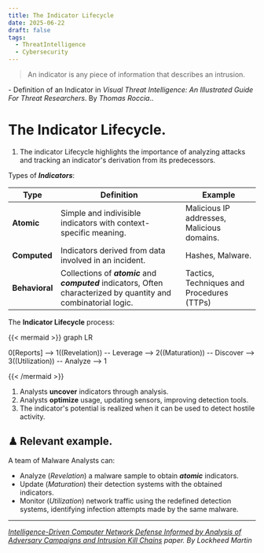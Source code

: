 ```yaml
---
title: The Indicator Lifecycle
date: 2025-06-22
draft: false
tags:
  - ThreatIntelligence
  - Cybersecurity
---
```

> An indicator is any piece of information that describes an intrusion.

\- Definition of an Indicator in *Visual Threat Intelligence: An Illustrated Guide For Threat Researchers*. By *Thomas Roccia*..

# The Indicator Lifecycle.

1. The indicator Lifecycle highlights the importance of analyzing attacks and tracking an indicator's derivation from its predecessors.

Types of ***Indicators***:

| Type           | Definition                                                                                                          | Example                                    |
| -------------- | ------------------------------------------------------------------------------------------------------------------- | ------------------------------------------ |
| **Atomic**     | Simple and indivisible indicators with context-specific meaning.                                                    | Malicious IP addresses, Malicious domains. |
| **Computed**   | Indicators derived from data involved in an incident.                                                               | Hashes, Malware.                           |
| **Behavioral** | Collections of ***atomic*** and ***computed*** indicators, Often characterized by quantity and combinatorial logic. | Tactics, Techniques and Procedures (TTPs)  |

The **Indicator Lifecycle** process:

{{< mermaid >}}
graph LR

0[Reports] --> 1((Revelation)) -- Leverage --> 2((Maturation)) -- Discover --> 3((Utilization)) -- Analyze --> 1

{{< /mermaid >}}

1. Analysts **uncover** indicators through analysis.
2. Analysts **optimize** usage, updating sensors, improving detection tools.
3. The indicator's potential is realized when it can be used to detect hostile activity.

## ♟ Relevant example.

A team of Malware Analysts can:
- Analyze (*Revelation*) a malware sample to obtain ***atomic*** indicators.
- Update (*Maturation*) their detection systems with the obtained indicators.
- Monitor (*Utilization*) network traffic using the redefined detection systems, identifying infection attempts made by the same malware.

---
*[Intelligence-Driven Computer Network Defense Informed by Analysis of Adversary Campaigns and Intrusion Kill Chains](https://www.lockheedmartin.com/content/dam/lockheed-martin/rms/documents/cyber/LM-White-Paper-Intel-Driven-Defense.pdf) paper. By Lockheed Martin*
